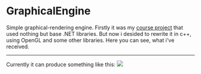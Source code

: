 # GraphicalEngine
Simple graphical-rendering engine. Firstly it was my [course project](https://github.com/Arriven/Simple-Graphical-Rendering-Engine) that used nothing but base .NET libraries. But now i desided to rewrite it in c++, using OpenGL and some other libraries. Here you can see, what i've received.
***
Currently it can produce something like this:
![](https://pp.vk.me/c626230/v626230368/28b4b/HIM61tbd0zs.jpg)
